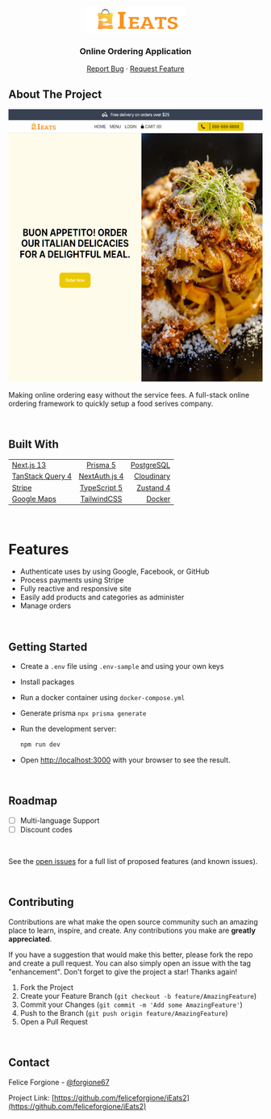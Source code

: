 <div id="top"></div>

<!-- PROJECT LOGO -->
<br />
<div align="center">
<img src="public/logo.png" alt="Logo" >

  <h3 align="center">Online Ordering Application </h3>

  <p align="center">     
    <a href="https://github.com/feliceforgione/iEats2/issues">Report Bug</a>
    ·
    <a href="https://github.com/feliceforgione/iEats2/issues">Request Feature</a>
  </p>
</div>

<!-- ABOUT THE PROJECT -->

## About The Project

<img src="public/ieatsScreenshot.jpg" alt="Logo" >

Making online ordering easy without the service fees. A full-stack online ordering framework to quickly setup a food serives company.

<br>

## Built With

|                                                   |                                                 |                                            |
| ------------------------------------------------- | :---------------------------------------------: | -----------------------------------------: |
| [Next.js 13](https://nextjs.org/)                 |         [Prisma 5](https://prisma.io/)          |  [PostgreSQL](https://www.postgresql.org/) |
| [TanStack Query 4](https://tanstack.com/query/)   |   [NextAuth.js 4](https://next-auth.js.org/)    |      [Cloudinary](https://cloudinary.com/) |
| [Stripe](https://www.stripe.com/)                 | [TypeScript 5](https://www.typescriptlang.org/) | [Zustand 4](https://zustand-demo.pmnd.rs/) |
| [Google Maps](https://developers.google.com/maps) |     [TailwindCSS](https://tailwindcss.com/)     |          [Docker](https://www.docker.com/) |

<!-- ROADMAP -->
<br />

# Features

- Authenticate uses by using Google, Facebook, or GitHub
- Process payments using Stripe
- Fully reactive and responsive site
- Easily add products and categories as administer
- Manage orders

<!-- ROADMAP -->
<br />

## Getting Started

- Create a `.env` file using `.env-sample` and using your own keys
- Install packages
- Run a docker container using `docker-compose.yml`
- Generate prisma `npx prisma generate`
- Run the development server:

  ```bash
  npm run dev
  ```

- Open [http://localhost:3000](http://localhost:3000) with your browser to see the result.

<br />

## Roadmap

- [ ] Multi-language Support
- [ ] Discount codes

<br>

See the [open issues](https://github.com/feliceforgione/iEats2/issues) for a full list of proposed features (and known issues).

<br>

<!-- CONTRIBUTING -->

## Contributing

Contributions are what make the open source community such an amazing place to learn, inspire, and create. Any contributions you make are **greatly appreciated**.

If you have a suggestion that would make this better, please fork the repo and create a pull request. You can also simply open an issue with the tag "enhancement".
Don't forget to give the project a star! Thanks again!

1. Fork the Project
2. Create your Feature Branch (`git checkout -b feature/AmazingFeature`)
3. Commit your Changes (`git commit -m 'Add some AmazingFeature'`)
4. Push to the Branch (`git push origin feature/AmazingFeature`)
5. Open a Pull Request

<br>
<!-- CONTACT -->

## Contact

Felice Forgione - [@forgione67](https://twitter.com/forgione67)

Project Link: [https://github.com/feliceforgione/iEats2](https://github.com/feliceforgione/iEats2)
